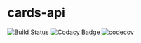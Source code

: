 # cards-api
[![Build Status](https://travis-ci.com/vladisOV/cards-api.svg?token=KJNnBwxWyPaEWN1xM82B&branch=master)](https://travis-ci.com/vladisOV/cards-api)
[![Codacy Badge](https://api.codacy.com/project/badge/Grade/62bedb12956341f3b24c7544cde9a465)](https://www.codacy.com/manual/vladisOV/cards-api?utm_source=github.com&amp;utm_medium=referral&amp;utm_content=vladisOV/cards-api&amp;utm_campaign=Badge_Grade)
[![codecov](https://codecov.io/gh/vladisOV/cards-api/branch/master/graph/badge.svg)](https://codecov.io/gh/vladisOV/cards-api)

